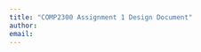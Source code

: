 ```yaml
---
title: "COMP2300 Assignment 1 Design Document"
author: 
email: 
---
```


<!-- write your design document here -->
